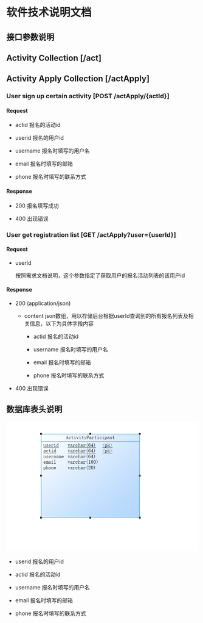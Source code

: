 # 软件技术说明文档

## 接口参数说明

## Activity Collection [/act]

## Activity Apply Collection [/actApply]

### User sign up certain activity [POST /actApply/{actId}]

#### Request

- actid
  报名的活动id

- userid
  报名的用户id

- username
  报名时填写的用户名

- email
  报名时填写的邮箱
                
- phone
  报名时填写的联系方式

#### Response
- 200
  报名填写成功

- 400
  出现错误

### User get registration list [GET /actApply?user={userId}]

#### Request

- userId

  按照需求文档说明，这个参数指定了获取用户的报名活动列表的该用户id

#### Response 

- 200 (application/json)
  -  content   json数组，用以存储后台根据userId查询到的所有报名列表及相关信息，以下为具体字段内容
    
      - actid
      报名的活动id
    
      - username
      报名时填写的用户名
    
      - email
      报名时填写的邮箱
                    
      - phone
      报名时填写的联系方式

- 400
  出现错误  

## 数据库表头说明

![数据库字段及类型](activity-registrant-database.png)

- userid
  报名的用户id

- actid
  报名的活动id

- username
  报名时填写的用户名

- email
  报名时填写的邮箱
                
- phone
  报名时填写的联系方式